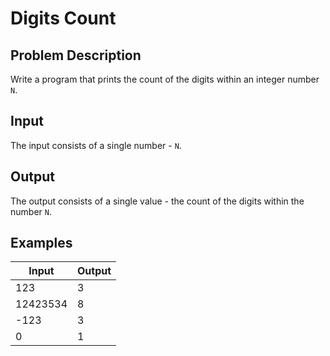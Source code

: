 # Digits Count

## Problem Description

Write a program that prints the count of the digits within an integer number `N`.

## Input

The input consists of a single number - `N`.

## Output

The output consists of a single value - the count of the digits within the number `N`.

## Examples

|Input|Output|
|-|-|
|123|3|
|12423534|8|
|-123|3|
|0|1|